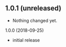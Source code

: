 1.0.1 (unreleased)
------------------

- Nothing changed yet.


1.0.0 (2018-09-25)

- initial release
